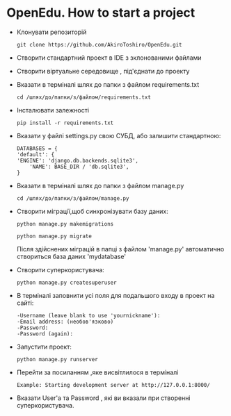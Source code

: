 # OpenEdu. How to start a project

* Клонувати репозиторій 
    ```
    git clone https://github.com/AkiroToshiro/OpenEdu.git 
    ``` 

* Cтворити стандартний проект в IDE з зклонованими файлами

* Створити віртуальне середовище , під'єднати до проекту
		
* Вказати в терміналі шлях до папки з файлом requirements.txt
    ```
    cd /шлях/до/папки/з/файлом/requirements.txt
    ```
* Інсталювати залежності
    ```
    pip install -r requirements.txt
    ``` 
* Вказати у файлі settings.py свою СУБД, або залишити стандартною:
    ```
   DATABASES = {
	'default': {
    'ENGINE': 'django.db.backends.sqlite3',
        'NAME': BASE_DIR / 'db.sqlite3',
    }
   ```

* Вказати в терміналі шлях до папки з файлом manage.py 
    ```
    cd /шлях/до/папки/з/файлом/manage.py
    ```
* Створити міграції,щоб синхронізувати базу даних: 
    ```
    python manage.py makemigrations
    ```
    ```
    python manage.py migrate
    ```
  Після здійснених міграцій в папці з файлом 'manage.py' автоматично створиться база даних 'mydatabase'
* Створити суперкористувача:
    ```
    python manage.py createsuperuser
    ``` 
* В терміналі заповнити усі поля для подальшого входу в проект на сайті:
    ```
	-Username (leave blank to use 'yournickname'):
	-Email address: (необов'язково)
	-Password:
	-Password (again):
    ``` 
* Запустити проект: 
    ```
    python manage.py runserver
    ``` 
* Перейти за посиланням ,яке висвітлилося в терміналі 
    ```
    Example: Starting development server at http://127.0.0.1:8000/
    ``` 
* Вказати User'а та Password , які ви вказали при створенні суперкористувача.
   
    
    
    
    
    
    

